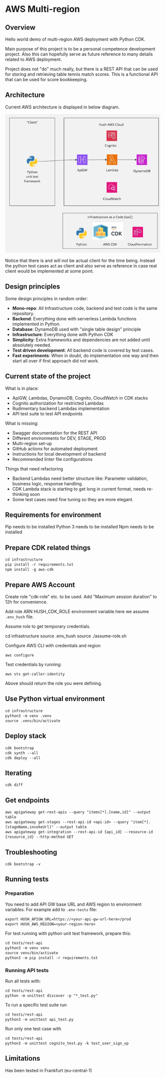 # AWS Multi-region

## Overview

Hello world demo of multi-region AWS deployment with Python CDK.

Main purpose of this project is to be a personal competence development project. Also this can hopefully serve as future reference to many details related to AWS deployment.

Project does not "do" much really, but there is a REST API that can be used for storing and retrieving table tennis match scores. This is a functional API that can be used for score bookkeeping.

## Architecture

Current AWS architecture is displayed in below diagram.

![Hush Architecture](doc/hush_architecture.jpg)

Notice that there is and will not be actual client for the time being. Instead the python test cases act as client and also serve as reference in case real client would be implemented at some point.

## Design principles

Some design principles in random order:

* **Mono-repo**: All Infrastructure code, backend and test code is the same repository.
* **Backend**: Everything done with serverless Lambda functions implemented in Python.
* **Database**: DynamoDB used with "single table design" principle
* **Infrastructure**: Everything done with Python CDK
* **Simplicity**: Extra frameworks and dependencies are not added until absolutely needed.
* **Test driven development**: All backend code is covered by test cases.
* **Fast experiments**: When in doubt, do implementation one way and then start all over if first approach did not work.

## Current state of the project

What is in place:

* ApiGW, Lambdas, DynamoDB, Cognito, CloudWatch in CDK stacks
* Cognito authorization for restricted Lambdas
* Rudimentary backend Lambdas implementation
* API test suite to test API endpoints

What is missing:

* Swagger documentation for the REST API
* Different environments for DEV, STAGE, PROD
* Multi-region set-up
* GitHub actions for automated deployment
* Instructions for local development of backend
* Recommended linter file configurations

Things that need refactoring

* Backend Lambdas need better structure like: Parameter validation, business logic, response handling.
* CDK Lambda stack is starting to get long in current format, needs re-thinking soon
* Some test cases need fine tuning so they are more elegant.


## Requirements for environment

Pip needs to be installed
Python 3 needs to be installed
Npm needs to be installed

## Prepare CDK related things

    cd infrastructure
    pip install -r requirements.txt
    npm install -g aws-cdk

## Prepare AWS Account

Create role "cdk-role" etc. to be used. Add "Maximum session duration" to 12h for convenience.

Add role ARN HUSH_CDK_ROLE environment variable.here we assume `.env_hush` file.

Assume role to get temporary credentials.

   cd infrastructure
   source .env_hush
   source ./assume-role.sh

Configure AWS CLI with credentials and region

    aws configure

Test credentials by running:

    aws sts get-caller-identity

Above should return the role you were defining.

## Use Python virtual environment

    cd infrastructure
    python3 -m venv .venv
    source .venv/bin/activate

## Deploy stack

    cdk bootstrap
    cdk synth --all
    cdk deploy --all

## Iterating

    cdk diff

## Get endpoints

    aws apigateway get-rest-apis --query "items[*].[name,id]" --output table
    aws apigateway get-stages --rest-api-id <api-id> --query "item[*].[stageName,invokeUrl]" --output table
    aws apigateway get-integration --rest-api-id {api_id} --resource-id {resource_id} --http-method GET


## Troubleshooting

    cdk bootstrap -v

## Running tests

### Preparation

You need to add API GW base URL and AWS region to environment variables. For example add to `.env-tests` file:

    export HUSH_APIGW_URL=https://<your-api-gw-url-here>/prod
    export HUSH_AWS_REGION=<your-region-here>

For test running with python unit test framework, prepare this:

    cd tests/rest-api
    python3 -m venv venv
    source venv/bin/activate
    python3 -m pip install -r requirements.txt

### Running API tests

Run all tests with:

    cd tests/rest-api
    python -m unittest discover -p "*_test.py"

To run a specific test suite run

    cd tests/rest-api
    python3 -m unittest api_test.py

Run only one test case with

    cd tests/rest-api
    python3 -m unittest cognito_test.py -k test_user_sign_up

## Limitations

Has been tested in Frankfurt (eu-central-1)
